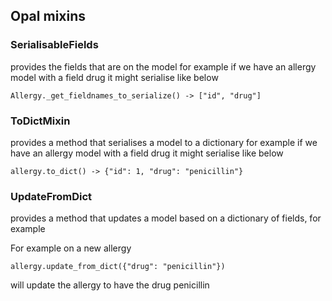 ## Opal mixins

### SerialisableFields
provides the fields that are on the model for example
if we have an allergy model with a field drug
it might serialise like below

    Allergy._get_fieldnames_to_serialize() -> ["id", "drug"]


### ToDictMixin
provides a method that serialises a model
to a dictionary for example
if we have an allergy model with a field drug
it might serialise like below

    allergy.to_dict() -> {"id": 1, "drug": "penicillin"}


### UpdateFromDict
provides a method that updates a model
based on a dictionary of fields, for example

For example on a new allergy

    allergy.update_from_dict({"drug": "penicillin"})

will update the allergy to have the drug penicillin
